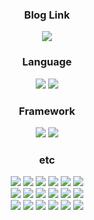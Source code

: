 <div align="center">
  
### Blog Link <br />
  <a href="https://7357.tistory.com/">
   <img src="https://img.shields.io/badge/Tistory-000000?style=for-the-badge&logo=tistory&logoColor=white">
  </a>
<br />
  
### Language <br />
 <img src="https://img.shields.io/badge/java-007396?style=for-the-badge&logo=java&logoColor=white">
 <img src="https://img.shields.io/badge/javascript-F7DF1E?style=for-the-badge&logo=javascript&logoColor=black">
  
### Framework <br />
  <img src="https://img.shields.io/badge/springboot-6DB33F?style=for-the-badge&logo=springboot&logoColor=white">
  <img src="https://img.shields.io/badge/react-61DAFB?style=for-the-badge&logo=react&logoColor=black">
  
### etc
  <img src="https://img.shields.io/badge/Spring%20Security-6DB33F?style=for-the-badge&logo=springsecurity&logoColor=white">
  <img src="https://img.shields.io/badge/JPA-6DB33F?style=for-the-badge&logo=spring&logoColor=black">
  <img src="https://img.shields.io/badge/Spring%20RestDocs-6DB33F?style=for-the-badge&logo=springboot&logoColor=white">
  <img src="https://img.shields.io/badge/JWT-000000?style=for-the-badge&logo=jsonwebtokens&logoColor=white">
  <img src="https://img.shields.io/badge/Querydsl-232F3E?style=for-the-badge&logo=springboot&logoColor=white">
  <img src="https://img.shields.io/badge/socket.io-010101?style=for-the-badge&logo=socket.io&logoColor=white">

<!--     <img src="https://img.shields.io/badge/Intellij-000000?style=for-the-badge&logo=intellijidea&logoColor=white"> -->
  <br />
    <img src="https://img.shields.io/badge/MySQL-4479A1?style=for-the-badge&logo=mysql&logoColor=white">
    <img src="https://img.shields.io/badge/Redis-DC382D?style=for-the-badge&logo=redis&logoColor=white">
  <img src="https://img.shields.io/badge/Amazon%20RDS-527FFF?style=for-the-badge&logo=amazonrds&logoColor=white">
  <img src="https://img.shields.io/badge/NGINX-009639?style=for-the-badge&logo=nginx&logoColor=white">
  <img src="https://img.shields.io/badge/Amazon%20S3-009639?style=for-the-badge&logo=amazons3&logoColor=white">
  <img src="https://img.shields.io/badge/Amazon%20EC2-FF9900?style=for-the-badge&logo=redux&logoColor=white">

<!--   <img src="https://img.shields.io/badge/VScode-007ACC?style=for-the-badge&logo=visualstudiocode&logoColor=white"> -->
  <br />
    <img src="https://img.shields.io/badge/Github%20Action-2088FF?style=for-the-badge&logo=githubaction&logoColor=white">
  <img src="https://img.shields.io/badge/Redux-764ABC?style=for-the-badge&logo=redux&logoColor=white">
  <img src="https://img.shields.io/badge/Sass-CC6699?style=for-the-badge&logo=sasss&logoColor=white">
  <img src="https://img.shields.io/badge/React%20Router-CA4245?style=for-the-badge&logo=reactrouter&logoColor=white">
  <img src="https://img.shields.io/badge/html5-E34F26?style=for-the-badge&logo=html5&logoColor=white">
  <img src="https://img.shields.io/badge/css-1572B6?style=for-the-badge&logo=css3&logoColor=white">
<!--   <img src="https://img.shields.io/badge/Ant%20Design-0170FE?style=for-the-badge&logo=antdesign&logoColor=white">
  <img src="https://img.shields.io/badge/styled%20components-DB7093?style=for-the-badge&logo=styledcomponents&logoColor=white"> -->
  <br />

  
  
</div>
